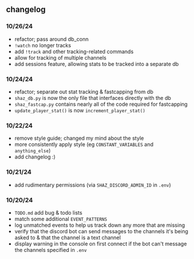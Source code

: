 ## changelog

### 10/26/24
* refactor; pass around db_conn
* `!watch` no longer tracks
* add `!track` and other tracking-related commands
* allow for tracking of multiple channels
* add sessions feature, allowing stats to be tracked into a separate db

### 10/24/24
* refactor; separate out stat tracking & fastcapping from db
* `shaz_db.py` is now the only file that interfaces directly with the db
* `shaz_fastcap.py` contains nearly all of the code required for fastcapping
* `update_player_stat()` is now `increment_player_stat()`

### 10/22/24
* remove style guide; changed my mind about the style
* more consistently apply style (eg `CONSTANT_VARIABLES` and `anything_else`)
* add changelog :)

### 10/21/24
* add rudimentary permissions (via `SHAZ_DISCORD_ADMIN_ID` in `.env`)

### 10/20/24
* `TODO.md` add bug & todo lists 
* match some additional `EVENT_PATTERNS`
* log unmatched events to help us track down any more that are missing
* verify that the discord bot can send messages to the channels it's being asked to & that the channel is a text channel
* display warning in the console on first connect if the bot can't message the channels specified in `.env`